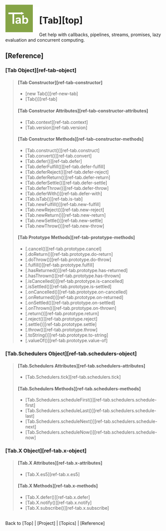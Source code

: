 <a name="top" ></a>

<img src="./img/tab-logo128.png" alt="Tab logo" align="left" style="float:left; margin-top:-8px;" height="87" /><img src="./img/1x1.png" align="left" style="float:left;" height="79" width="20" />
# [Tab][top]
Get help with callbacks, pipelines, streams, promises, lazy evaluation and concurrent computing.
<br />

## [Reference]

### [Tab Object][ref-tab-object]
> 
> #### [Tab Constructor][ref-tab-constructor]
> 
>   * [new Tab()][ref-new-tab]
>   * [Tab()][ref-tab]
>   
> 
> #### [Tab Constructor Attributes][ref-tab-constructor-attributes]
> 
>   * [Tab.context][ref-tab.context]
>   * [Tab.version][ref-tab.version]
>   
> 
> #### [Tab Constructor Methods][ref-tab-constructor-methods]
> 
>   * [Tab.construct()][ref-tab.construct]
>   * [Tab.convert()][ref-tab.convert]
>   * [Tab.defer()][ref-tab.defer]
>   * [Tab.deferFulfill()][ref-tab.defer-fulfill]
>   * [Tab.deferReject()][ref-tab.defer-reject]
>   * [Tab.deferReturn()][ref-tab.defer-return]
>   * [Tab.deferSettle()][ref-tab.defer-settle]
>   * [Tab.deferThrow()][ref-tab.defer-throw]
>   * [Tab.deferWith()][ref-tab.defer-with]
>   * [Tab.isTab()][ref-tab.is-tab]
>   * [Tab.newFulfill()][ref-tab.new-fulfill]
>   * [Tab.newReject()][ref-tab.new-reject]
>   * [Tab.newReturn()][ref-tab.new-return]
>   * [Tab.newSettle()][ref-tab.new-settle]
>   * [Tab.newThrow()][ref-tab.new-throw]
>   
> 
> #### [Tab Prototype Methods][ref-tab-prototype-methods]
> 
>   * [.cancel()][ref-tab.prototype.cancel]
>   * [.doReturn()][ref-tab.prototype.do-return]
>   * [.doThrow()][ref-tab.prototype.do-throw]
>   * [.fulfill()][ref-tab.prototype.fulfill]
>   * [.hasReturned()][ref-tab.prototype.has-returned]
>   * [.hasThrown()][ref-tab.prototype.has-thrown]
>   * [.isCancelled()][ref-tab.prototype.is-cancelled]
>   * [.isSettled()][ref-tab.prototype.is-settled]
>   * [.onCancelled()][ref-tab.prototype.on-cancelled]
>   * [.onReturned()][ref-tab.prototype.on-returned]
>   * [.onSettled()][ref-tab.prototype.on-settled]
>   * [.onThrown()][ref-tab.prototype.on-thrown]
>   * [.return()][ref-tab.prototype.return]
>   * [.reject()][ref-tab.prototype.reject]
>   * [.settle()][ref-tab.prototype.settle]
>   * [.throw()][ref-tab.prototype.throw]
>   * [.toString()][ref-tab.prototype.to-string]
>   * [.valueOf()][ref-tab.prototype.value-of]
>   
> 

### [Tab.Schedulers Object][ref-tab.schedulers-object]
> 
> #### [Tab.Schedulers Attributes][ref-tab.schedulers-attributes]
> 
>   * [Tab.Schedulers.tick][ref-tab.schedulers.tick]
>   
> 
> #### [Tab.Schedulers Methods][ref-tab.schedulers-methods]
> 
>   * [Tab.Schedulers.scheduleFirst()][ref-tab.schedulers.schedule-first]
>   * [Tab.Schedulers.scheduleLast()][ref-tab.schedulers.schedule-last]
>   * [Tab.Schedulers.scheduleNext()][ref-tab.schedulers.schedule-next]
>   * [Tab.Schedulers.scheduleNow()][ref-tab.schedulers.schedule-now]
>   
> 

### [Tab.X Object][ref-tab.x-object]
> 
> #### [Tab.X Attributes][ref-tab.x-attributes]
> 
>   * [Tab.X.es5][ref-tab.x.es5]
>   
> 
> #### [Tab.X Methods][ref-tab.x-methods]
> 
>   * [Tab.X.defer()][ref-tab.x.defer]
>   * [Tab.X.notify()][ref-tab.x.notify]
>   * [Tab.X.subscribe()][ref-tab.x.subscribe]
>   
> 



<br /> Back to [Top] | [Project] | [Topics] | [Reference] <br />
